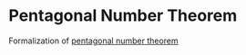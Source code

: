 # Pentagonal Number Theorem

Formalization of [pentagonal number theorem](https://en.wikipedia.org/wiki/Pentagonal_number_theorem)